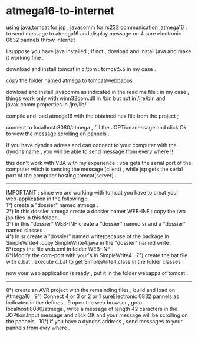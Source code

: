 atmega16-to-internet
====================

using java,tomcat for jsp , javacomm for rs232 communication ,atmega16 :  
to send message to atmega16 and display message on 4 sure electronic 0832 pannels throw internet

I suppose you have java installed ; if not , dowload and install java and make it working fine .

download and install tomcat in c:\tom : tomcat5.5 in my case .

copy the folder named atmega to tomcat/webbapps

dowload and install javacomm as indicated in the read me file :
in my case , things work only with winn32com.dll in <java>/bin but not in <java>/jre/bin
and javax.comm.properties in <java>/jre/lib/


compile and load atmega16 with the obtained hex file from the project ;


connect to localhost:8080/atmega , fill the JOPTion.message and click Ok to view the message scrolling on pannels .

If you have dyndns adress and can connect to your computer with the dyndns name , you will be able to send message 
from every where !!


this don't work with VBA with my experience : vba gets the serial port of the computer 
witch is sending the message (client) , while jsp gets the serial port of the computer hosting tomcat(server) .

****************************

IMPORTANT : since we are working with tomcat you have to creat your web-application in the following :<br>
1°) create a "dossier" named atmega .<br>
2°) In this dossier atmega create a dossier namer WEB-INF : copy the two jsp files in this folder .<br>
3°) in this "dossier" WEB-INF create a "dossier" named sr and a "dossier" named classes . <br>
4°) In sr create a "dossier" named write(because of the package in SimpleWrite4 .copy SimpleWrite4.java in the "dossier" named write .<br>
5°)copy the file web.xml in folder WEB-INF .<br>
6°)Modify the com-port with your's in SimpleWrite4 .
7°) create the bat file with c.bat , execute c.bat to get SimpleWrite4.class in the folder classes .

now your web application is ready , put it in the folder webapps of tomcat .
******************************************************
8°) create an AVR project with the remainding files , build and load on Atmega16 .
9°) Connect 4 or 3 or 2 or 1 sureElectronic 0832 pannels as indicated in the defines .
9 open the web browser , goto localhost:8080/atmega , write a message of length 42 caracters in the JOPtion.Input message and click OK and your message will be scrolling on the pannels .
10°) if you have a dyndns address , send messages to your pannels from evry where .






